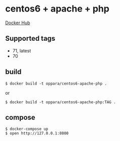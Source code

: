 # centos6 + apache + php

[Docker Hub](https://hub.docker.com/repository/docker/oppara/centos6-apache-php)

## Supported tags

* 71, latest
* 70


## build

```
$ docker build -t oppara/centos6-apache-php .
```

or

```
$ docker build -t oppara/centos6-apache-php:TAG .
```

## compose

```
$ docker-compose up
$ open http://127.0.0.1:8000
```

